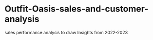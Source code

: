 # Outfit-Oasis-sales-and-customer-analysis
sales performance analysis to draw Insights from 2022-2023


